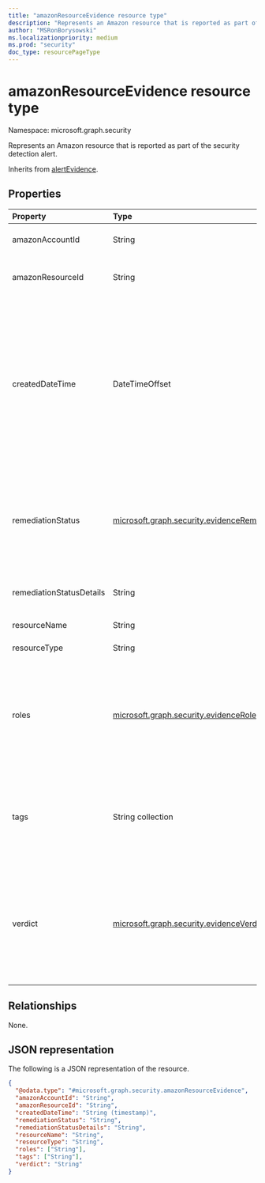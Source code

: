 ```yaml
---
title: "amazonResourceEvidence resource type"
description: "Represents an Amazon resource that is reported as part of the security detection alert."
author: "MSRonBorysowski"
ms.localizationpriority: medium
ms.prod: "security"
doc_type: resourcePageType
---
```


# amazonResourceEvidence resource type

Namespace: microsoft.graph.security

Represents an Amazon resource that is reported as part of the security detection alert.

Inherits from [alertEvidence](../resources/security-alertevidence.md).

## Properties

|Property|Type|Description|
|:---|:---|:---|
|amazonAccountId|String|The unique identifier for the Amazon account.|
|amazonResourceId|String|The Amazon resource identifier (ARN) for the cloud resource.|
|createdDateTime|DateTimeOffset|The date and time when the evidence was created and added to the alert. The Timestamp type represents date and time information using ISO 8601 format and is always in UTC time. For example, midnight UTC on Jan 1, 2014 is `2014-01-01T00:00:00Z`. Inherited from [alertEvidence](../resources/security-alertevidence.md). |
|remediationStatus|[microsoft.graph.security.evidenceRemediationStatus](../resources/security-alertevidence.md#evidenceremediationstatus-values)|Status of the remediation action taken. The possible values are: `none`, `remediated`, `prevented`, `blocked`, `notFound`, `unknownFutureValue`. Inherited from [alertEvidence](../resources/security-alertevidence.md).|
|remediationStatusDetails|String|Details about the remediation status. Inherited from [alertEvidence](../resources/security-alertevidence.md).|
|resourceName|String|The name of the resource.|
|resourceType|String|The type of the resource.|
|roles|[microsoft.graph.security.evidenceRole](../resources/security-alertevidence.md#evidencerole-values) collection|One or more roles that an evidence entity represents in an alert. For example, an IP address that is associated with an attacker has the evidence role `Attacker`. Inherited from [alertEvidence](../resources/security-alertevidence.md).|
|tags|String collection|Array of custom tags associated with an evidence instance. For example, to denote a group of devices or high value assets. Inherited from [alertEvidence](../resources/security-alertevidence.md).|
|verdict|[microsoft.graph.security.evidenceVerdict](../resources/security-alertevidence.md#evidenceverdict-values)|The decision reached by automated investigation. The possible values are: `unknown`, `suspicious`, `malicious`, `noThreatsFound`, `unknownFutureValue`. Inherited from [alertEvidence](../resources/security-alertevidence.md).|

## Relationships

None.

## JSON representation

The following is a JSON representation of the resource.
<!-- {
  "blockType": "resource",
  "@odata.type": "microsoft.graph.security.amazonResourceEvidence"
}
-->
``` json
{
  "@odata.type": "#microsoft.graph.security.amazonResourceEvidence",
  "amazonAccountId": "String",
  "amazonResourceId": "String",
  "createdDateTime": "String (timestamp)",
  "remediationStatus": "String",
  "remediationStatusDetails": "String",
  "resourceName": "String",
  "resourceType": "String",
  "roles": ["String"],
  "tags": ["String"],
  "verdict": "String"
}
```

